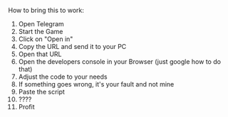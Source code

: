 How to bring this to work:

1. Open Telegram
2. Start the Game
3. Click on "Open in"
4. Copy the URL and send it to your PC
5. Open that URL
6. Open the developers console in your Browser (just google how to do that)
7. Adjust the code to your needs
8. If something goes wrong, it's your fault and not mine
9. Paste the script
10. ????
11. Profit
